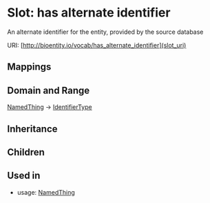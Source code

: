 # Slot: has alternate identifier


An alternate identifier for the entity, provided by the source database

URI: [http://bioentity.io/vocab/has_alternate_identifier](slot_uri)
## Mappings

## Domain and Range

[NamedThing](NamedThing.md) -> [IdentifierType](IdentifierType.md)
## Inheritance

## Children

## Used in

 *  usage: [NamedThing](NamedThing.md)
